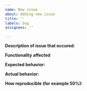 ```yaml
---
name: New issue
about: Adding new issue
title: ''
labels: bug
assignees: ''

---
```


**Description of issue that occured:**

**Functionality affected**

**Expected behavior:**

**Actual behavior:**

**How reproducible (for example 50%):**
